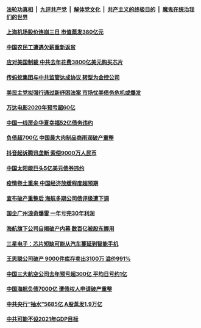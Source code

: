 

####  [法轮功真相](../../../../basic/blob/master/README.md?t=02041201) &nbsp;|&nbsp; [九评共产党](../../../../9ping.md/blob/master/README.md?t=02041201) &nbsp;|&nbsp; [解体党文化](../../../../jtdwh.md/blob/master/README.md?t=02041201)  &nbsp;|&nbsp; [共产主义的终极目的](../../../../gczydzjmd.md/blob/master/README.md?t=02041201) &nbsp;|&nbsp; [魔鬼在统治我们的世界](../../../../mgztzwmdsj.md/blob/master/README.md?t=02041201) 

#### [上海机场股价连崩三日 市值蒸发380亿元](../pages/soh7/470783.md?t=02041201) 
#### [中国农民工遭遇欠薪重新返贫](../pages/soh7/470765.md?t=02041201) 
#### [应对美国制裁 中共去年花费3800亿美元购买芯片](../pages/soh7/470723.md?t=02041201) 
#### [传蚂蚁集团与中共监管达成协议 转型为金控公司](../pages/soh7/470690.md?t=02041201) 
#### [美民主党拟强行通过新纾困法案 市场忧美债务危机或爆发](../pages/soh7/470465.md?t=02041201) 
#### [万达电影2020年预亏超60亿](../pages/soh7/470351.md?t=02041201) 
#### [中国一线房企华夏幸福52亿债务违约](../pages/soh7/470321.md?t=02041201) 
#### [负债超700亿 中国最大肉制品商雨润破产重整](../pages/soh7/470309.md?t=02041201) 
#### [抖音起诉腾讯垄断 索偿9000万人民币](../pages/soh7/470291.md?t=02041201) 
#### [中国太阳能巨头5亿美元债券违约](../pages/soh7/469997.md?t=02041201) 
#### [疫情卷土重来 中国经济放缓程度超预期](../pages/soh7/469982.md?t=02041201) 
#### [宣布破产重整后 海航多期公司债评级遭下调](../pages/soh7/469970.md?t=02041201) 
#### [国企广州浪奇爆雷  一年亏完30年利润](../pages/soh7/469949.md?t=02041201) 
#### [海航旗下公司自揭破产内幕 数百亿被股东挪用](../pages/soh7/469805.md?t=02041201) 
#### [三星电子：芯片短缺可能从汽车蔓延到智能手机](../pages/soh7/469127.md?t=02041201) 
#### [王思聪公司破产 9000件库存卖出3100万 溢价991%](../pages/soh7/469088.md?t=02041201) 
#### [中国三大航空公司去年预亏超300亿 平均日亏约1亿](../pages/soh7/469079.md?t=02041201) 
#### [中国海航负债7000亿 遭债权人申请破产重整](../pages/soh7/469049.md?t=02041201) 
#### [中共央行“抽水”5685亿  A股蒸发1.9万亿](../pages/soh7/468734.md?t=02041201) 
#### [中共可能不设2021年GDP目标](../pages/soh7/468692.md?t=02041201) 
